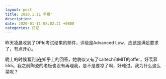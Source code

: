 ```yaml
---
layout: post
title: 2020.1.11 早晨"
description: 
date: 2020-01-11 08:02:21 +0800
categories: 日记
---
```


昨天凌晨收到了OPIc考试结果的邮件，评级是Advanced Low，应该是满足要求了，有点开心。

晚上的时候看到jj在知乎上的回答，她貌似又有了caltech和MIT的offer，好羡慕555。我之前陶瓷的老板也没有再理我，是不是要凉了啊，好难过。我为什么这么菜呢？